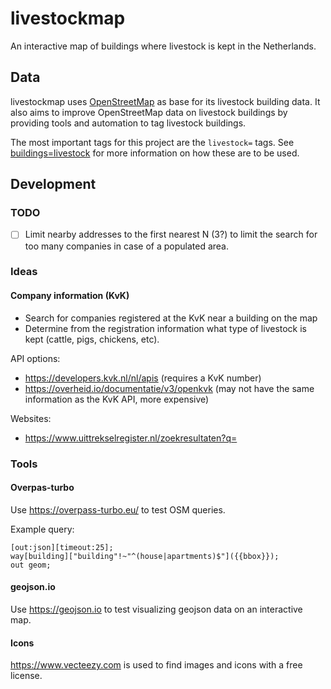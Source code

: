 # livestockmap
An interactive map of buildings where livestock is kept in the Netherlands.

## Data
livestockmap uses [OpenStreetMap](https://www.openstreetmap.org) as base for its livestock building data.
It also aims to improve OpenStreetMap data on livestock buildings by providing tools and automation 
to tag livestock buildings.

The most important tags for this project are the `livestock=` tags.
See [buildings=livestock](https://wiki.openstreetmap.org/wiki/Tag:building%3Dlivestock) 
for more information on how these are to be used.

## Development

### TODO
- [ ] Limit nearby addresses to the first nearest N (3?) to limit the search for too many companies in case of a populated area.

### Ideas

#### Company information (KvK)
- Search for companies registered at the KvK near a building on the map
- Determine from the registration information what type of livestock is kept (cattle, pigs, chickens, etc).

API options:
- https://developers.kvk.nl/nl/apis (requires a KvK number)
- https://overheid.io/documentatie/v3/openkvk (may not have the same information as the KvK API, more expensive)

Websites:
- https://www.uittrekselregister.nl/zoekresultaten?q=

### Tools

#### Overpas-turbo
Use https://overpass-turbo.eu/ to test OSM queries.

Example query:
```osmquery
[out:json][timeout:25];
way[building]["building"!~"^(house|apartments)$"]({{bbox}});
out geom;
```

#### geojson.io

Use https://geojson.io to test visualizing geojson data on an interactive map.


#### Icons

https://www.vecteezy.com is used to find images and icons with a free license.

